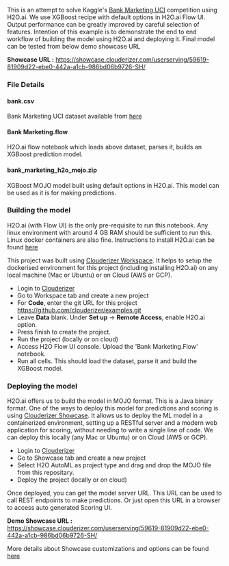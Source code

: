 This is an attempt to solve Kaggle's [Bank Marketing UCI](https://www.kaggle.com/c/bank-marketing-uci) competition using H2O.ai. We use XGBoost recipe with default options in H2O.ai Flow UI. Output performance can be greatly improved by careful selection of features. Intention of this example is to demonstrate the end to end workflow of building the model using H2O.ai and deploying it. Final model can be tested from below demo showcase URL

**Showcase URL :** https://showcase.clouderizer.com/userserving/59619-81909d22-ebe0-442a-a1cb-986bd06b9726-SH/

### File Details

#### bank.csv

Bank Marketing UCI dataset available from [here](https://archive.ics.uci.edu/ml/datasets/Bank+Marketing)

#### Bank Marketing.flow

H2O.ai flow notebook which loads above dataset, parses it, builds an XGBoost prediction model.

#### bank_marketing_h2o_mojo.zip

XGBoost MOJO model built using default options in H2O.ai. This model can be used as it is for making predictions.

### Building the model

H2O.ai (with Flow UI) is the only pre-requisite to run this notebook. Any linux environment with around 4 GB RAM should be sufficient to run this. Linux docker containers are also fine. Instructions to install H2O.ai can be found [here](http://h2o-release.s3.amazonaws.com/h2o/rel-zahradnik/5/index.html)

This project was built using [Clouderizer Workspace](https://clouderizer.com/work-space). It helps to setup the dockerised environment for this project (including installing H2O.ai) on any local machine (Mac or Ubuntu) or on Cloud (AWS or GCP).
* Login to [Clouderizer](https://showcase.clouderizer.com)
* Go to Workspace tab and create a new project
* For **Code**, enter the git URL for this project
https://github.com/clouderizer/examples.git
* Leave **Data** blank. Under **Set up** -> **Remote Access**, enable H2O.ai option.
* Press finish to create the project.
* Run the project (locally or on cloud)
* Access H2O Flow UI console. Upload the 'Bank Marketing.Flow' notebook.
* Run all cells. This should load the dataset, parse it and build the XGBoost model.

### Deploying the model

H2O.ai offers us to build the model in MOJO format. This is a Java binary format. One of the ways to deploy this model for predictions and scoring is using [Clouderizer Showcase](https://clouderizer.com). It allows us to deploy the ML model in a containerized environment, setting up a RESTful server and a modern web application for scoring, without needing to write a single line of code. We can deploy this locally (any Mac or Ubuntu) or on Cloud (AWS or GCP).
* Login to [Clouderizer](https://showcase.clouderizer.com)
* Go to Showcase tab and create a new project
* Select H2O AutoML as project type and drag and drop the MOJO file from this repositary.
* Deploy the project (locally or on cloud)

Once deployed, you can get the model server URL. This URL can be used to call REST endpoints to make predictions. Or just open this URL in a browser to access auto generated Scoring UI.

**Demo Showcase URL :** https://showcase.clouderizer.com/userserving/59619-81909d22-ebe0-442a-a1cb-986bd06b9726-SH/

More details about Showcase customizations and options can be found [here](https://docs.clouderizer.com/showcase/introduction/)
